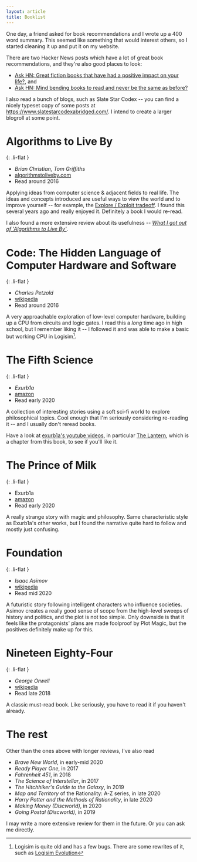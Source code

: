 ```yaml
---
layout: article
title: Booklist
---
```


One day, a friend asked for book recommendations and I wrote up a 400 word summary. This seemed like something that would interest others, so I started cleaning it up and put it on my website.

There are two Hacker News posts which have a lot of great book recommendations, and they're also good places to look:

- [Ask HN: Great fiction books that have had a positive impact on your life?](https://news.ycombinator.com/item?id=22718592), and
- [Ask HN: Mind bending books to read and never be the same as before?](https://news.ycombinator.com/item?id=23151144)

I also read a bunch of blogs, such as Slate Star Codex -- you can find a nicely typeset copy of some posts at <https://www.slatestarcodexabridged.com/>. I intend to create a larger blogroll at some point.

# Algorithms to Live By

{: .li-flat }
- *Brian Christian, Tom Griffiths*
- [algorithmstoliveby.com](https://algorithmstoliveby.com/)
- Read around 2016

Applying ideas from computer science & adjacent fields to real life. The ideas and concepts introduced are useful ways to view the world and to improve yourself -- for example, the [Explore / Exploit tradeoff](https://en.wikipedia.org/wiki/Multi-armed_bandit). I found this several years ago and really enjoyed it. Definitely a book I would re-read.

I also found a more extensive review about its usefulness -- [*What I got out of 'Algorithms to Live By'*](https://www.lesswrong.com/posts/62PRkMtu5jiBA9wLN/what-i-got-out-of-algorithms-to-live-by).

# Code: The Hidden Language of Computer Hardware and Software

{: .li-flat }
- *Charles Petzold*
- [wikipedia](https://en.wikipedia.org/wiki/Code:_The_Hidden_Language_of_Computer_Hardware_and_Software)
- Read around 2016

A very approachable exploration of low-level computer hardware, building up a CPU from circuits and logic gates. I read this a *long* time ago in high school, but I remember liking it -- I followed it and was able to make a basic but working CPU in Logisim[^1].

[^1]: Logisim is quite old and has a few bugs. There are some rewrites of it, such as [Logisim Evolution](https://github.com/reds-heig/logisim-evolution)

# The Fifth Science

{: .li-flat }
- *Exurb1a*
- [amazon](https://www.amazon.com/gp/product/B07GTMYVZF)
- Read early 2020

A collection of interesting stories using a soft sci-fi world to explore philosophical topics. Cool enough that I'm seriously considering re-reading it -- and I usually don't reread books.

Have a look at [exurb1a's youtube videos](https://www.youtube.com/c/Exurb1a), in particular [The Lantern](https://www.youtube.com/watch?v=um6cGuJ4mNE), which is a chapter from this book, to see if you'll like it.

# The Prince of Milk

{: .li-flat }
- Exurb1a
- [amazon](https://www.amazon.com.au/Prince-Milk-Exurb1a/dp/1983699748)
- Read early 2020

A really strange story with magic and philosophy.
Same characteristic style as Exurb1a's other works, but I found the narrative quite hard to follow and mostly just confusing.

# Foundation

{: .li-flat }
- *Isaac Asimov*
- [wikipedia](https://en.wikipedia.org/wiki/Foundation_(Asimov_novel))
- Read mid 2020

A futuristic story following intelligent characters who influence societies. Asimov creates a really good sense of scope from the high-level sweeps of history and politics, and the plot is not too simple. Only downside is that it feels like the protagonists' plans are made foolproof by Plot Magic, but the positives definitely make up for this.

# Nineteen Eighty-Four

{: .li-flat }
- *George Orwell*
- [wikipedia](https://en.wikipedia.org/wiki/Nineteen_Eighty-Four)
- Read late 2018

A classic must-read book. Like seriously, you have to read it if you haven't already.

# The rest

Other than the ones above with longer reviews, I've also read

- *Brave New World*, in early-mid 2020
- *Ready Player One*, in 2017
- *Fahrenheit 451*, in 2018
- *The Science of Interstellar*, in 2017
- *The Hitchhiker's Guide to the Galaxy*, in 2019
- *Map and Territory* of the Rationality: A-Z series, in late 2020
- *Harry Potter and the Methods of Rationality*, in late 2020
- *Making Money (Discworld)*, in 2020
- *Going Postal (Discworld)*, in 2019

I may write a more extensive review for them in the future. Or you can ask me directly.


